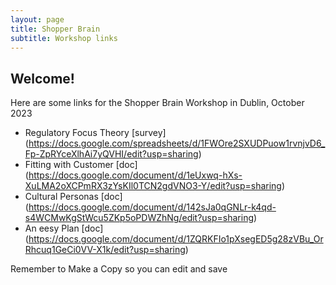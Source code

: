 ```yaml
---
layout: page
title: Shopper Brain
subtitle: Workshop links
---
```


## Welcome!
Here are some links for the Shopper Brain Workshop in Dublin, October 2023

* Regulatory Focus Theory [survey] (https://docs.google.com/spreadsheets/d/1FWOre2SXUDPuow1rvnjvD6_Fp-ZpRYceXlhAi7yQVHI/edit?usp=sharing)
* Fitting with Customer [doc] (https://docs.google.com/document/d/1eUxwq-hXs-XuLMA2oXCPmRX3zYsKIl0TCN2gdVNO3-Y/edit?usp=sharing)
* Cultural Personas [doc] (https://docs.google.com/document/d/142sJa0qGNLr-k4qd-s4WCMwKgStWcu5ZKp5oPDWZhNg/edit?usp=sharing)
* An eesy Plan [doc] (https://docs.google.com/document/d/1ZQRKFIo1pXsegED5g28zVBu_OrRhcuq1GeCi0VV-X1k/edit?usp=sharing)

Remember to Make a Copy so you can edit and save
